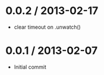 
0.0.2 / 2013-02-17 
==================

  * clear timeout on .unwatch()

0.0.1 / 2013-02-07 
==================

  * Initial commit
